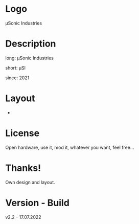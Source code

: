 # Logo

µSonic Industries

# Description

long: µSonic Industries

short:  µSI 

since:  2021

# Layout

-

# License

Open hardware, use it, mod it, whatever you want, feel free...

# Thanks!

Own design and layout.

# Version - Build

v2.2 - 17.07.2022
